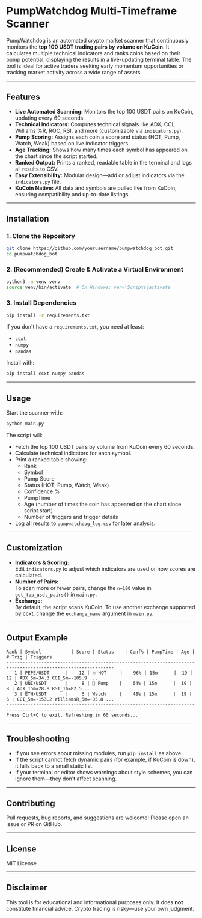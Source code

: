 # PumpWatchdog Multi-Timeframe Scanner

PumpWatchdog is an automated crypto market scanner that continuously monitors the **top 100 USDT trading pairs by volume on KuCoin**. It calculates multiple technical indicators and ranks coins based on their pump potential, displaying the results in a live-updating terminal table. The tool is ideal for active traders seeking early momentum opportunities or tracking market activity across a wide range of assets.

---

## Features

- **Live Automated Scanning:** Monitors the top 100 USDT pairs on KuCoin, updating every 60 seconds.
- **Technical Indicators:** Computes technical signals like ADX, CCI, Williams %R, ROC, RSI, and more (customizable via `indicators.py`).
- **Pump Scoring:** Assigns each coin a score and status (HOT, Pump, Watch, Weak) based on live indicator triggers.
- **Age Tracking:** Shows how many times each symbol has appeared on the chart since the script started.
- **Ranked Output:** Prints a ranked, readable table in the terminal and logs all results to CSV.
- **Easy Extensibility:** Modular design—add or adjust indicators via the `indicators.py` file.
- **KuCoin Native:** All data and symbols are pulled live from KuCoin, ensuring compatibility and up-to-date listings.

---

## Installation

### 1. Clone the Repository

```sh
git clone https://github.com/yourusername/pumpwatchdog_bot.git
cd pumpwatchdog_bot
```

### 2. (Recommended) Create & Activate a Virtual Environment

```sh
python3 -m venv venv
source venv/bin/activate  # On Windows: venv\Scripts\activate
```

### 3. Install Dependencies

```sh
pip install -r requirements.txt
```

If you don't have a `requirements.txt`, you need at least:

- `ccxt`
- `numpy`
- `pandas`

Install with:

```sh
pip install ccxt numpy pandas
```

---

## Usage

Start the scanner with:

```sh
python main.py
```

The script will:

- Fetch the top 100 USDT pairs by volume from KuCoin every 60 seconds.
- Calculate technical indicators for each symbol.
- Print a ranked table showing:
  - Rank
  - Symbol
  - Pump Score
  - Status (HOT, Pump, Watch, Weak)
  - Confidence %
  - PumpTime
  - Age (number of times the coin has appeared on the chart since script start)
  - Number of triggers and trigger details
- Log all results to `pumpwatchdog_log.csv` for later analysis.

---

## Customization

- **Indicators & Scoring:**  
  Edit `indicators.py` to adjust which indicators are used or how scores are calculated.
- **Number of Pairs:**  
  To scan more or fewer pairs, change the `n=100` value in `get_top_usdt_pairs()` in `main.py`.
- **Exchange:**  
  By default, the script scans KuCoin. To use another exchange supported by [ccxt](https://github.com/ccxt/ccxt), change the `exchange_name` argument in `main.py`.

---

## Output Example

```
Rank | Symbol           | Score | Status    | Conf% | PumpTime | Age | # Trig | Triggers
--------------------------------------------------------------------------------------------------------------
   1 | PEPE/USDT      |    12 | 🔥 HOT     |    96% | 15m      |  19 |      12 | ADX_5m=34.3 CCI_5m=-105.9 ...
   2 | UNI/USDT       |     8 | 🚀 Pump    |    64% | 15m      |  19 |       8 | ADX_15m=28.8 RSI_1h=82.5 ...
   3 | ETH/USDT       |     6 | Watch     |    48% | 15m      |  19 |       6 | CCI_5m=-153.2 WilliamsR_5m=-85.8 ...
--------------------------------------------------------------------------------------------------------------
Press Ctrl+C to exit. Refreshing in 60 seconds...
```

---

## Troubleshooting

- If you see errors about missing modules, run `pip install` as above.
- If the script cannot fetch dynamic pairs (for example, if KuCoin is down), it falls back to a small static list.
- If your terminal or editor shows warnings about style schemes, you can ignore them—they don't affect scanning.

---

## Contributing

Pull requests, bug reports, and suggestions are welcome! Please open an issue or PR on GitHub.

---

## License

MIT License

---

## Disclaimer

This tool is for educational and informational purposes only. It does **not** constitute financial advice. Crypto trading is risky—use your own judgment.

